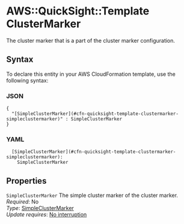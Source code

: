 # AWS::QuickSight::Template ClusterMarker<a name="aws-properties-quicksight-template-clustermarker"></a>

The cluster marker that is a part of the cluster marker configuration\.

## Syntax<a name="aws-properties-quicksight-template-clustermarker-syntax"></a>

To declare this entity in your AWS CloudFormation template, use the following syntax:

### JSON<a name="aws-properties-quicksight-template-clustermarker-syntax.json"></a>

```
{
  "[SimpleClusterMarker](#cfn-quicksight-template-clustermarker-simpleclustermarker)" : SimpleClusterMarker
}
```

### YAML<a name="aws-properties-quicksight-template-clustermarker-syntax.yaml"></a>

```
  [SimpleClusterMarker](#cfn-quicksight-template-clustermarker-simpleclustermarker): 
    SimpleClusterMarker
```

## Properties<a name="aws-properties-quicksight-template-clustermarker-properties"></a>

`SimpleClusterMarker`  <a name="cfn-quicksight-template-clustermarker-simpleclustermarker"></a>
The simple cluster marker of the cluster marker\.  
*Required*: No  
*Type*: [SimpleClusterMarker](aws-properties-quicksight-template-simpleclustermarker.md)  
*Update requires*: [No interruption](https://docs.aws.amazon.com/AWSCloudFormation/latest/UserGuide/using-cfn-updating-stacks-update-behaviors.html#update-no-interrupt)